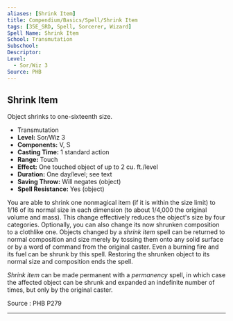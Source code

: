 ```yaml
---
aliases: [Shrink Item]
title: Compendium/Basics/Spell/Shrink Item
tags: [35E_SRD, Spell, Sorcerer, Wizard]
Spell Name: Shrink Item
School: Transmutation
Subschool: 
Descriptor: 
Level:
  - Sor/Wiz 3
Source: PHB
---
```



## Shrink Item

Object shrinks to one-sixteenth size.

*   Transmutation
*   **Level:** Sor/Wiz 3
*   **Components:** V, S
*   **Casting Time:** 1 standard action
*   **Range:** Touch
*   **Effect:** One touched object of up to 2 cu. ft./level
*   **Duration:** One day/level; see text
*   **Saving Throw:** Will negates (object)
*   **Spell Resistance:** Yes (object)

<p>You are able to shrink one nonmagical item (if it is within the size limit) to 1/16 of its normal size in each dimension (to about 1/4,000 the original volume and mass). This change effectively reduces the object's size by four categories. Optionally, you can also change its now shrunken composition to a clothlike one. Objects changed by a <i>shrink item</i> spell can be returned to normal composition and size merely by tossing them onto any solid surface or by a word of command from the original caster. Even a burning fire and its fuel can be shrunk by this spell. Restoring the shrunken object to its normal size and composition ends the spell.</p><p><i>Shrink item</i> can be made permanent with a <i>permanency</i> spell, in which case the affected object can be shrunk and expanded an indefinite number of times, but only by the original caster.</p>

Source : PHB P279

---
